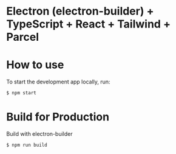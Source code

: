 # Electron (electron-builder) + TypeScript + React + Tailwind + Parcel

# How to use

To start the development app locally, run:

    $ npm start

# Build for Production

Build with electron-builder

    $ npm run build

